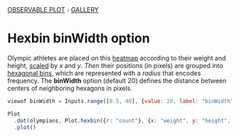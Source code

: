 <div style="color: grey; font: 13px/25.5px var(--sans-serif); text-transform: uppercase;"><h1 style="display: none;">Plot: Hexbin binWidth option</h1><a href="/plot">Observable Plot</a> › <a href="/@observablehq/plot-gallery">Gallery</a></div>

# Hexbin binWidth option

Olympic athletes are placed on this [heatmap](https://observablehq.com/@observablehq/plot-olympians-hexbin) according to their weight and height, [scaled](https://observablehq.com/plot/features/scales) by *x* and *y*. _Then_ their positions (in pixels) are grouped into [hexagonal bins](https://observablehq.com/plot/transforms/hexbin), which are represented with a *radius* that encodes frequency. The **binWidth** option (default 20) defines the distance between centers of neighboring hexagons in pixels.

```js
viewof binWidth = Inputs.range([0.5, 40], {value: 20, label: "binWidth", step: 0.1})
```

```js echo
Plot
  .dot(olympians, Plot.hexbin({r: "count"}, {x: "weight", y: "height", binWidth}))
  .plot()
```
